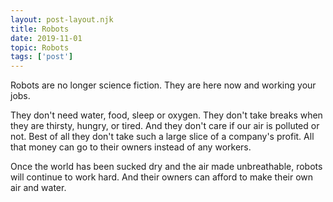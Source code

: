 ```yaml
---
layout: post-layout.njk
title: Robots
date: 2019-11-01
topic: Robots
tags: ['post']
---
```


<!-- Excerpt Start -->
Robots are no longer science fiction. They are here now and working your jobs.
<!-- Excerpt End -->

They don't need water, food, sleep or oxygen. They don't take breaks when they are thirsty, hungry, or tired. And they don't care if our air is polluted or not. Best of all they don't take such a large slice of a company's profit. All that money can go to their owners instead of any workers.

Once the world has been sucked dry and the air made unbreathable, robots will continue to work hard. And their owners can afford to make their own air and water.

